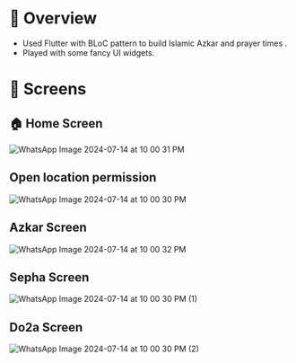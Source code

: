 # :blue_book: Overview
- Used Flutter with BLoC pattern to build Islamic Azkar and prayer times .
- Played with some fancy UI widgets.


# :iphone: Screens
 ## :house: Home Screen
![WhatsApp Image 2024-07-14 at 10 00 31 PM](https://github.com/user-attachments/assets/6649c4a9-f2e4-41ce-9f50-76a4226652de)

## Open location permission
![WhatsApp Image 2024-07-14 at 10 00 30 PM](https://github.com/user-attachments/assets/7e73d78c-a109-4e51-8f55-c59632d2f307)

## Azkar Screen
![WhatsApp Image 2024-07-14 at 10 00 32 PM](https://github.com/user-attachments/assets/39934f61-0d86-4e7e-9e2d-29105ee50b3a)

## Sepha Screen
![WhatsApp Image 2024-07-14 at 10 00 30 PM (1)](https://github.com/user-attachments/assets/cdb0d9d9-c5b1-496c-9023-7fc9ee86d3e6)

## Do2a Screen
![WhatsApp Image 2024-07-14 at 10 00 30 PM (2)](https://github.com/user-attachments/assets/b6b3ae38-2a0e-43e7-a836-6bb26bdecd44)
